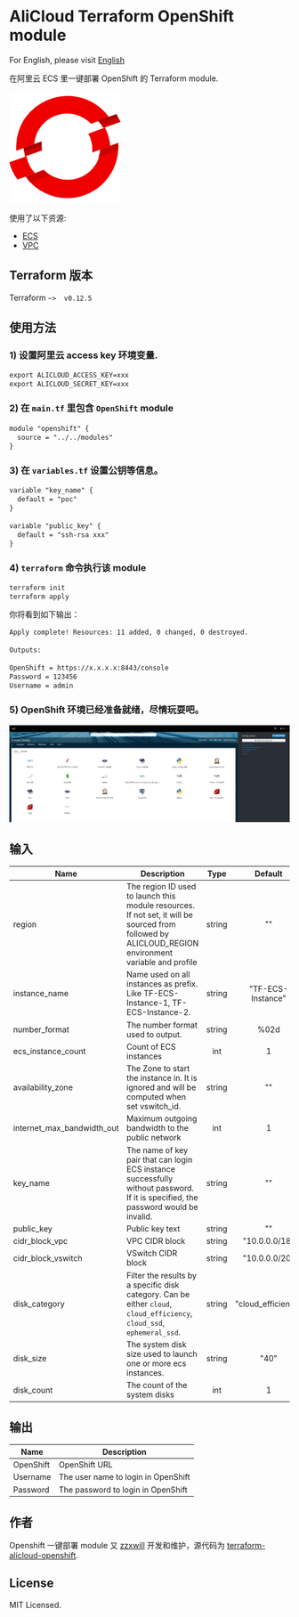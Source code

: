 # AliCloud Terraform OpenShift module

For English, please visit [English](README.md)

在阿里云 ECS 里一键部署 OpenShift 的 Terraform module.

![alt text](openshift.png)

使用了以下资源:

* [ECS](https://www.terraform.io/docs/providers/alicloud/r/instance.html)
* [VPC](https://www.terraform.io/docs/providers/alicloud/r/vpc.html)

## Terraform 版本

Terraform `~>  v0.12.5`

## 使用方法

### 1) 设置阿里云 access key 环境变量.

```shell script
export ALICLOUD_ACCESS_KEY=xxx
export ALICLOUD_SECRET_KEY=xxx

```

### 2) 在 `main.tf` 里包含 `OpenShift` module

```hcl
module "openshift" {
  source = "../../modules"
}
```

### 3) 在 `variables.tf` 设置公钥等信息。

```hcl
variable "key_name" {
  default = "poc"
}

variable "public_key" {
  default = "ssh-rsa xxx"
}
```

### 4) `terraform` 命令执行该 module


```shell script
terraform init
terraform apply
```

你将看到如下输出：

```text
Apply complete! Resources: 11 added, 0 changed, 0 destroyed.

Outputs:

OpenShift = https://x.x.x.x:8443/console
Password = 123456
Username = admin
```

### 5) OpenShift 环境已经准备就绪，尽情玩耍吧。

![alt text](openshift_console.jpg)


<!-- BEGINNING OF PRE-COMMIT-TERRAFORM DOCS HOOK -->

## 输入

| Name | Description | Type | Default | Required |
|------|-------------|:----:|:-----:|:-----:|
| region  | The region ID used to launch this module resources. If not set, it will be sourced from followed by ALICLOUD_REGION environment variable and profile | string  | ""  | yes  |
| instance_name  | Name used on all instances as prefix. Like TF-ECS-Instance-1, TF-ECS-Instance-2.  | string  | "TF-ECS-Instance"  | yes  |
| number_format  | The number format used to output. | string  | %02d  | yes  |
| ecs_instance_count  | Count of ECS instances | int  | 1 | yes  |
| availability_zone  | The Zone to start the instance in. It is ignored and will be computed when set vswitch_id. | string  | ""  | yes  |
| internet_max_bandwidth_out  | Maximum outgoing bandwidth to the public network | int  | 1  | no  |
| key_name  | The name of key pair that can login ECS instance successfully without password. If it is specified, the password would be invalid. | string  | ""  | yes  |
| public_key  | Public key text | string  | ""  | yes  |
| cidr_block_vpc  | VPC CIDR block  | string  | "10.0.0.0/18"  | yes  |
| cidr_block_vswitch  | VSwitch CIDR block  | string  | "10.0.0.0/20"  | yes  |
| disk_category  | Filter the results by a specific disk category. Can be either `cloud`, `cloud_efficiency`, `cloud_ssd`, `ephemeral_ssd`. | string  | "cloud_efficiency"  | no |
| disk_size  | The system disk size used to launch one or more ecs instances.  | string  | "40"  |  no |
| disk_count  | The count of the system disks  | int  | 1  |  yes |

## 输出

| Name | Description |
|------|-------------|
| OpenShift  | OpenShift URL  |
| Username  | The user name to login in OpenShift  |
| Password  | The password to login in OpenShift  |

<!-- END OF PRE-COMMIT-TERRAFORM DOCS HOOK -->

## 作者

Openshift 一键部署 module 又 [zzxwill](https://github.com/zzxwill) 开发和维护，源代码为 [terraform-alicloud-openshift](https://github.com/zzxwill/terraform-alicloud-openshift).

## License

MIT Licensed.